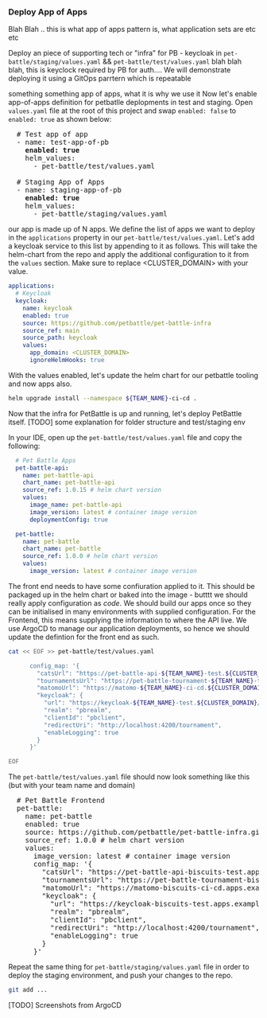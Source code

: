 ### Deploy App of Apps 
Blah Blah .. this is what app of apps pattern is, what application sets are etc etc

Deploy an piece of supporting tech or "infra" for PB - keycloak in `pet-battle/staging/values.yaml` && `pet-battle/test/values.yaml`
blah blah blah, this is keyclock required by PB for auth.... We will demonstrate deploying it using a GitOps parrtern which is repeatable

something something app of apps, what it is why we use it
Now let's enable app-of-apps definition for petbatlle deplopments in test and staging. Open `values.yaml` file at the root of this project and swap `enabled: false` to `enabled: true` as shown below:

<pre>
  # Test app of app
  - name: test-app-of-pb
<strong>    enabled: true</strong>
    helm_values:
      - pet-battle/test/values.yaml

  # Staging App of Apps
  - name: staging-app-of-pb
<strong>    enabled: true</strong>
    helm_values:
      - pet-battle/staging/values.yaml
</pre>


our app is made up of N apps. We define the list of apps we want to deploy in the `applications` property in our `pet-battle/test/values.yaml`. Let's add a keycloak service to this list by appending to it as follows. This will take the helm-chart from the repo and apply the additional configuration to it from the `values` section. Make sure to replace <CLUSTER_DOMAIN> with your value.

```yaml
applications:
  # Keycloak
  keycloak:
    name: keycloak
    enabled: true
    source: https://github.com/petbattle/pet-battle-infra
    source_ref: main
    source_path: keycloak
    values:
      app_domain: <CLUSTER_DOMAIN>
      ignoreHelmHooks: true
```

With the values enabled, let's update the helm chart for our petbattle tooling and now apps also.
```bash
helm upgrade install --namespace ${TEAM_NAME}-ci-cd .
```

Now that the infra for PetBattle is up and running, let's deploy PetBattle itself. 
[TODO] some explanation for folder structure and test/staging env

In your IDE, open up the `pet-battle/test/values.yaml` file and copy the following:

```yaml
  # Pet Battle Apps
  pet-battle-api:
    name: pet-battle-api
    chart_name: pet-battle-api
    source_ref: 1.0.15 # helm chart version
    values:
      image_name: pet-battle-api
      image_version: latest # container image version
      deploymentConfig: true

  pet-battle:
    name: pet-battle
    chart_name: pet-battle
    source_ref: 1.0.0 # helm chart version
    values:
      image_version: latest # container image version
```

The front end needs to have some confiuration applied to it. This should be packaged up in the helm chart or baked into the image - butttt we should really apply configuration as *code*. We should build our apps once so they can be initialised in many environments with supplied configuration. For the Frontend, this means supplying the information to where the API live. We use ArgoCD to manage our application deployments, so hence we should update the defintion for the front end as such.
```bash
cat << EOF >> pet-battle/test/values.yaml

      config_map: '{
        "catsUrl": "https://pet-battle-api-${TEAM_NAME}-test.${CLUSTER_DOMAIN}",
        "tournamentsUrl": "https://pet-battle-tournament-${TEAM_NAME}-test.${CLUSTER_DOMAIN}",
        "matomoUrl": "https://matomo-${TEAM_NAME}-ci-cd.${CLUSTER_DOMAIN}/",
        "keycloak": {
          "url": "https://keycloak-${TEAM_NAME}-test.${CLUSTER_DOMAIN}/auth/",
          "realm": "pbrealm",
          "clientId": "pbclient",
          "redirectUri": "http://localhost:4200/tournament",
          "enableLogging": true
        }
      }'

EOF
```

The `pet-battle/test/values.yaml` file should now look something like this (but with your team name and domain)
<pre>
  # Pet Battle Frontend
  pet-battle:
    name: pet-battle
    enabled: true
    source: https://github.com/petbattle/pet-battle-infra.git
    source_ref: 1.0.0 # helm chart version
    values:
      image_version: latest # container image version
      config_map: '{
        "catsUrl": "https://pet-battle-api-biscuits-test.apps.example.com",
        "tournamentsUrl": "https://pet-battle-tournament-biscuits-test.apps.example.com",
        "matomoUrl": "https://matomo-biscuits-ci-cd.apps.example.com/",
        "keycloak": {
          "url": "https://keycloak-biscuits-test.apps.example.com/auth/",
          "realm": "pbrealm",
          "clientId": "pbclient",
          "redirectUri": "http://localhost:4200/tournament",
          "enableLogging": true
        }
      }'
</pre>

Repeat the same thing for `pet-battle/staging/values.yaml` file in order to deploy the staging environment, and push your changes to the repo.

```bash
git add ...
```

[TODO] Screenshots from ArgoCD